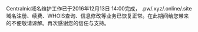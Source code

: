Centralnic域名维护工作已于2016年12月13日 14:00完成， .pw/.xyz/.online/.site 域名注册、续费、WHOIS查询、信息修改等业务已恢复正常。在此期间给您带来的不便敬请谅解。再次感谢您的信任与支持。

